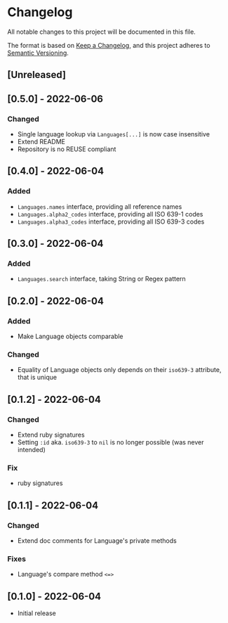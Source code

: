 # Changelog

All notable changes to this project will be documented in this file.

The format is based on [Keep a Changelog](https://keepachangelog.com/en/1.0.0/),
and this project adheres to [Semantic Versioning](https://semver.org/spec/v2.0.0.html).

## [Unreleased]

## [0.5.0] - 2022-06-06

### Changed

- Single language lookup via `Languages[...]` is now case insensitive
- Extend README
- Repository is no REUSE compliant

## [0.4.0] - 2022-06-04

### Added

- `Languages.names` interface, providing all reference names
- `Languages.alpha2_codes` interface, providing all ISO 639-1 codes
- `Languages.alpha3_codes` interface, providing all ISO 639-3 codes

## [0.3.0] - 2022-06-04

### Added

- `Languages.search` interface, taking String or Regex pattern

## [0.2.0] - 2022-06-04

### Added

- Make Language objects comparable

### Changed

- Equality of Language objects only depends on their `iso639-3` attribute, that is unique

## [0.1.2] - 2022-06-04

### Changed

- Extend ruby signatures
- Setting `:id` aka. `iso639-3` to `nil` is no longer possible (was never intended)

### Fix

- ruby signatures

## [0.1.1] - 2022-06-04

### Changed

- Extend doc comments for Language's private methods

### Fixes

- Language's compare method `<=>`

## [0.1.0] - 2022-06-04

- Initial release
